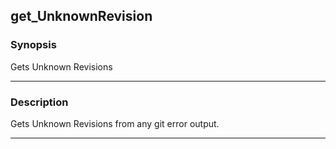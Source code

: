 get_UnknownRevision
-------------------

### Synopsis
Gets Unknown Revisions

---

### Description

Gets Unknown Revisions from any git error output.

---

